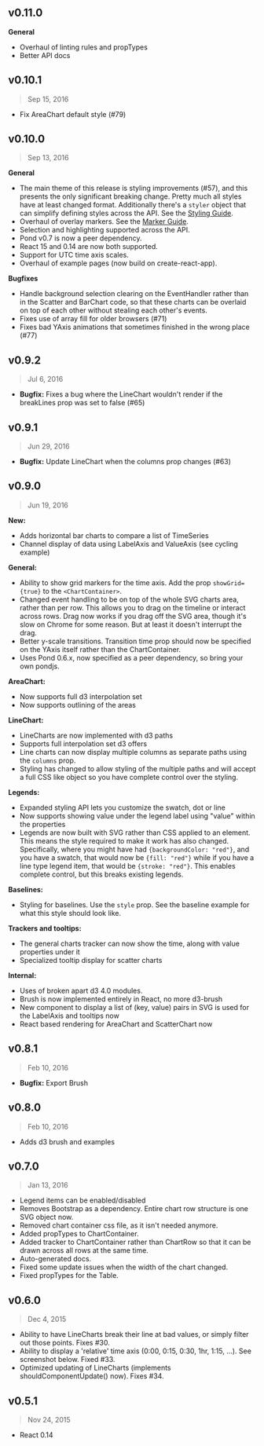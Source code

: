 ## v0.11.0

**General**

- Overhaul of linting rules and propTypes
- Better API docs

## v0.10.1
> Sep 15, 2016

- Fix AreaChart default style (#79)

## v0.10.0
> Sep 13, 2016

**General**

- The main theme of this release is styling improvements (#57), and this presents the only significant breaking change. Pretty much all styles have at least changed format. Additionally there's a `styler` object that can simplify defining styles across the API. See the [Styling Guide](https://github.com/esnet/react-timeseries-charts/blob/master/src/website/guides/style.md).
- Overhaul of overlay markers. See the [Marker Guide](https://github.com/esnet/react-timeseries-charts/blob/master/src/website/guides/markers.md).
- Selection and highlighting supported across the API.
- Pond v0.7 is now a peer dependency.
- React 15 and 0.14 are now both supported.
- Support for UTC time axis scales.
- Overhaul of example pages (now build on create-react-app).

**Bugfixes**
- Handle background selection clearing on the EventHandler rather than in the Scatter and BarChart code, so that these charts can be overlaid on top of each other without stealing each other's events.
- Fixes use of array fill for older browsers (#71)
- Fixes bad YAxis animations that sometimes finished in the wrong place (#77)

## v0.9.2
> Jul 6, 2016

- **Bugfix:** Fixes a bug where the LineChart wouldn't render if the
breakLines prop was set to false (#65)

## v0.9.1
> Jun 29, 2016

- **Bugfix:** Update LineChart when the columns prop changes (#63)

## v0.9.0
> Jun 19, 2016

**New:**
- Adds horizontal bar charts to compare a list of TimeSeries
- Channel display of data using LabelAxis and ValueAxis (see cycling example)

**General:**
- Ability to show grid markers for the time axis. Add the prop `showGrid={true}` to the `<ChartContainer>`.
- Changed event handling to be on top of the whole SVG charts area, rather than per row. This allows you to drag on the timeline or interact across rows. Drag now works if you drag off the SVG area, though it's slow on Chrome for some reason. But at least it doesn't interrupt the drag.
- Better y-scale transitions. Transition time prop should now be specified on the YAxis itself rather than the ChartContainer.
- Uses Pond 0.6.x, now specified as a peer dependency, so bring your own pondjs.

**AreaChart:**
- Now supports full d3 interpolation set
- Now supports outlining of the areas

**LineChart:**
- LineCharts are now implemented with d3 paths
- Supports full interpolation set d3 offers
- Line charts can now display multiple columns as separate paths using the `columns` prop.
- Styling has changed to allow styling of the multiple paths and will accept a full CSS like object so you have complete control over the styling.

**Legends:**
 - Expanded styling API lets you customize the swatch, dot or line
 - Now supports showing value under the legend label using "value" within the properties
 - Legends are now built with SVG rather than CSS applied to an element. This means the style required to make it work has also changed. Specifically, where you might have had `{backgroundColor: "red"}`, and you have a swatch, that would now be `{fill: "red"}` while if you have a line type legend item, that would be `{stroke: "red"}`. This enables complete control, but this breaks existing legends.

**Baselines:**
- Styling for baselines. Use the `style` prop. See the baseline example for what
this style should look like.

**Trackers and tooltips:**
- The general charts tracker can now show the time, along with value properties under it
- Specialized tooltip display for scatter charts

**Internal:**
- Uses of broken apart d3 4.0 modules.
- Brush is now implemented entirely in React, no more d3-brush
- New component to display a list of (key, value) pairs in SVG is used for the LabelAxis and tooltips now
- React based rendering for AreaChart and ScatterChart now

## v0.8.1
> Feb 10, 2016

- **Bugfix:** Export Brush

## v0.8.0
> Feb 10, 2016

- Adds d3 brush and examples

## v0.7.0
> Jan 13, 2016

- Legend items can be enabled/disabled
- Removes Bootstrap as a dependency. Entire chart row structure is one SVG object now.
- Removed chart container css file, as it isn't needed anymore.
- Added propTypes to ChartContainer.
- Added tracker to ChartContainer rather than ChartRow so that it can be drawn across all rows at the same time.
- Auto-generated docs.
- Fixed some update issues when the width of the chart changed.
- Fixed propTypes for the Table.

## v0.6.0
> Dec 4, 2015

- Ability to have LineCharts break their line at bad values, or simply filter out those points. Fixes #30.
- Ability to display a 'relative' time axis (0:00, 0:15, 0:30, 1hr, 1:15, ...). See screenshot below. Fixed #33.
- Optimized updating of LineCharts (implements shouldComponentUpdate() now). Fixes #34.

## v0.5.1
> Nov 24, 2015

- React 0.14

